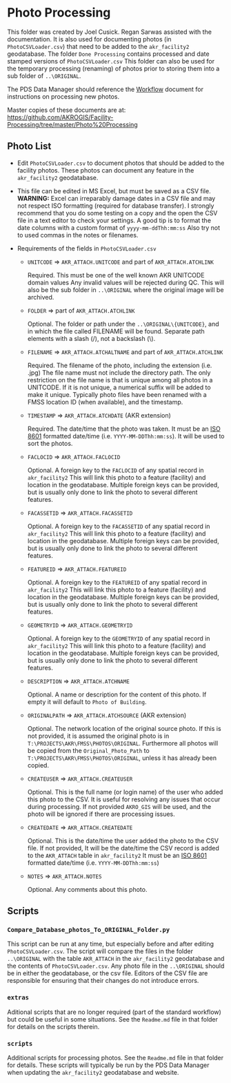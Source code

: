 # Photo Processing

This folder was created by Joel Cusick.  Regan Sarwas assisted with the documentation.
It is also used for documenting photos (in `PhotoCSVLoader.csv`) that need
to be added to the `akr_facility2` geodatabase.
The folder `Done Processing` contains processed and date stamped versions of
`PhotoCSVLoader.csv`
This folder can also be used for the temporary processing (renaming) of photos
prior to storing them into a sub folder of `..\ORIGINAL`.

The PDS Data Manager should reference the [Workflow](workflow.md) document for
instructions on processing new photos.

Master copies of these documents are at:
https://github.com/AKROGIS/Facility-Processing/tree/master/Photo%20Processing

## Photo List

* Edit `PhotoCSVLoader.csv` to document photos that should be added to the
  facility photos.  These photos can document any feature in the `akr_facility2`
  geodatabase.

* This file can be edited in MS Excel, but must be saved as a CSV file.
  **WARNING:** Excel can irreparably damage dates in a CSV file and may not respect
  ISO formatting (required for database transfer). I strongly recommend that you do some
  testing on a copy and the open the CSV file in a text editor to check your settings.
  A good tip is to format the date columns with a custom format of `yyyy-mm-ddThh:mm:ss`
  Also try not to used commas in the notes or filenames.

* Requirements of the fields in `PhotoCSVLoader.csv`

  * `UNITCODE` => `AKR_ATTACH.UNITCODE` and part of `AKR_ATTACH.ATCHLINK`

    Required.  This must be one of the well known AKR UNITCODE domain values
    Any invalid values will be rejected during QC.  This will also be the sub folder
    in `..\ORIGINAL` where the original image will be archived.

  * `FOLDER` => part of `AKR_ATTACH.ATCHLINK`

    Optional.  The folder or path under the `..\ORIGINAL\{UNITCODE}`, and in
    which the file called FILENAME will be found. Separate path elements with
    a slash (/), not a backslash (\\).

  * `FILENAME` => `AKR_ATTACH.ATCHALTNAME` and part of `AKR_ATTACH.ATCHLINK`

    Required.  The filename of the photo, including the extension (i.e. .jpg)
    The file name must not include the directory path.  The only restriction on the
    file name is that is unique among all photos in a UNITCODE.  If it is not unique,
    a numerical suffix will be added to make it unique.
    Typically photo files have been renamed with a FMSS location ID (when available),
    and the timestamp.

  * `TIMESTAMP` => `AKR_ATTACH.ATCHDATE` (AKR extension)

    Required. The date/time that the photo was taken.  It must be
    an [ISO 8601](https://en.wikipedia.org/wiki/ISO_8601) formatted date/time
    (i.e. `YYYY-MM-DDThh:mm:ss`).  It will be used to sort the photos.

  * `FACLOCID` => `AKR_ATTACH.FACLOCID`

    Optional. A foreign key to the `FACLOCID` of any spatial record in `akr_facility2`
    This will link this photo to a feature (facility) and location in the geodatabase.
    Multiple foreign keys can be provided, but is usually only done to link the photo
    to several different features.

  * `FACASSETID` => `AKR_ATTACH.FACASSETID`

    Optional. A foreign key to the `FACASSETID` of any spatial record in `akr_facility2`
    This will link this photo to a feature (facility) and location in the geodatabase.
    Multiple foreign keys can be provided, but is usually only done to link the photo
    to several different features.

  * `FEATUREID` => `AKR_ATTACH.FEATUREID`

    Optional. A foreign key to the `FEATUREID` of any spatial record in `akr_facility2`
    This will link this photo to a feature (facility) and location in the geodatabase.
    Multiple foreign keys can be provided, but is usually only done to link the photo
    to several different features.

  * `GEOMETRYID` => `AKR_ATTACH.GEOMETRYID`

    Optional. A foreign key to the `GEOMETRYID` of any spatial record in `akr_facility2`
    This will link this photo to a feature (facility) and location in the geodatabase.
    Multiple foreign keys can be provided, but is usually only done to link the photo
    to several different features.

  * `DESCRIPTION` => `AKR_ATTACH.ATCHNAME`

    Optional. A name or description for the content of this photo.
    If empty it will default to `Photo of Building`.

  * `ORIGINALPATH` => `AKR_ATTACH.ATCHSOURCE` (AKR extension)

    Optional. The network location of the original source photo.
    If this is not provided, it is assumed the original photo is in
    `T:\PROJECTS\AKR\FMSS\PHOTOS\ORIGINAL`. Furthermore all photos will be copied from
    the `Original_Photo_Path` to `T:\PROJECTS\AKR\FMSS\PHOTOS\ORIGINAL`, unless it has
    already been copied.

  * `CREATEUSER` => `AKR_ATTACH.CREATEUSER`

    Optional. This is the full name (or login name) of the user who added
    this photo to the CSV.  It is useful for resolving any issues that occur during processing.
    If not provided `AKRO_GIS` will be used, and the photo will be ignored if there are
    processing issues.

  * `CREATEDATE` => `AKR_ATTACH.CREATEDATE`

    Optional. This is the date/time the user added the photo to the CSV file.  If not provided,
    It will be the date/time the CSV record is added to the `AKR_ATTACH` table in `akr_facility2`
    It must be an [ISO 8601](https://en.wikipedia.org/wiki/ISO_8601) formatted date/time
    (i.e. `YYYY-MM-DDThh:mm:ss`)

  * `NOTES` => `AKR_ATTACH.NOTES`

    Optional. Any comments about this photo.

## Scripts

### `Compare_Database_photos_To_ORIGINAL_Folder.py`

This script can be run at any time, but especially before and after editing
`PhotoCSVLoader.csv`.  The script will compare the files in the folder
`..\ORIGINAL` with the table `AKR_ATTACH` in the  `akr_facility2` geodatabase
and the contents of `PhotoCSVLoader.csv`.  Any photo file in the `..\ORIGINAL`
should be in either the geodatabase, or the csv file.  Editors of the CSV
file are responsible for ensuring that their changes do not introduce errors.

### `extras`

Aditional scripts that are no longer required (part of the standard workflow)
but could be useful in some situations.  See the `Readme.md` file in that
folder for details on the scripts therein.

### `scripts`

Additional scripts for processing photos.  See the `Readme.md` file in that
folder for details.  These scripts will typically be run by the PDS
Data Manager when updating the `akr_facility2` geodatabase and website.
